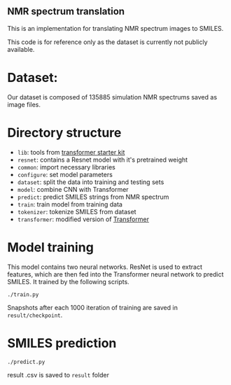 
## NMR spectrum translation
This is an implementation for translating NMR spectrum images to SMILES.

This code is for reference only as the dataset is currently not publicly available.

# Dataset:
Our dataset is composed of 135885 simulation NMR spectrums saved as image files.

# Directory structure
- `lib`: tools from   [transformer starter kit](https://www.kaggle.com/c/bms-molecular-translation/discussion/231190)
- `resnet`: contains a Resnet model with it's pretrained weight
- `common`: import necessary libraries
- `configure`: set model parameters
- `dataset`: split the data into training and testing sets
- `model`: combine CNN with Transformer
- `predict`: predict SMILES strings from NMR spectrum
- `train`: train model from training data
- `tokenizer`:  tokenize SMILES from dataset
- `transformer`: modified version of [Transformer](https://towardsdatascience.com/how-to-code-the-transformer-in-pytorch-24db27c8f9ec)



# Model training

This model contains two neural networks. ResNet is used to extract features, which are then fed into the Transformer neural network to predict SMILES. It trained by the following scripts.

	./train.py

Snapshots after each 1000 iteration of training are saved in `result/checkpoint`.  


# SMILES prediction

	./predict.py

result .csv is saved to `result` folder
